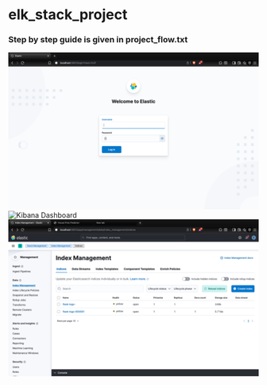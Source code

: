 # elk_stack_project

### Step by step guide is given in project_flow.txt

![Kibana ui](assete/login_page.png)
![Kibana Dashboard](assete/dashboard.png.png)
![Kibana Index](assete/index.png)
